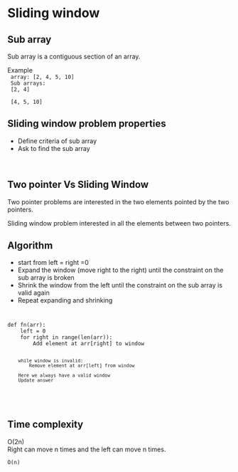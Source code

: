 <h1>Sliding window</h1>
<h2>Sub array</h2>
Sub array is a contiguous section of an array. <br>

Example<br>
<code>
array: [2, 4, 5, 10] <br>
Sub arrays: <br>
[2, 4] <br>
[4, 5, 10]
</code>

<h2>Sliding window problem properties</h2>
<ul>
    <li>Define criteria of sub array</li>
    <li>Ask to find the sub array</li>
</ul>
<br>

<h2>Two pointer Vs Sliding Window</h2>
Two pointer problems are interested in the two elements pointed by the two pointers.<br>

Sliding window problem interested in all the elements between two pointers.

<h2>Algorithm</h2>
<ul>
    <li>start from left = right =0</li>
    <li>Expand the window (move right to the right) until the constraint on the sub array is broken</li>
    <li>Shrink the window from the left until the constraint on the sub array is valid again</li>
    <li>Repeat expanding and shrinking</li>
</ul>

<code>
<pre>
def fn(arr):
    left = 0
    for right in range(len(arr)):
        Add element at arr[right] to window

        while window is invalid:
            Remove element at arr[left] from window

        Here we always have a valid window
        Update answer
</pre>
</code>
<h2>Time complexity</h2>
O(2n)<br>
Right can move n times and the left can move n times.<br>
<code>
O(n)
</code>
